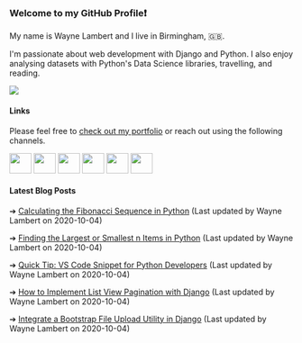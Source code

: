 ### Welcome to my GitHub Profile:exclamation:

My name is Wayne Lambert and I live in Birmingham, :uk:.

I'm passionate about web development with Django and Python. I also enjoy analysing datasets with Python's Data Science libraries, travelling, and reading.

<img src="https://wl-portfolio.s3.eu-west-2.amazonaws.com/images/python_django_pandas.png">


#### Links

Please feel free to <a href="https://waynelambert.dev/portfolio">check out my portfolio</a> or reach out using the following channels.

<a href="https://waynelambert.dev/"><img src="https://wl-portfolio.s3.eu-west-2.amazonaws.com/images/github-profile/home.svg" width="39" height="36"/></a>
<a href="https://waynelambert.dev/blog/"><img src="https://wl-portfolio.s3.eu-west-2.amazonaws.com/images/github-profile/blog.svg" width="39" height="36" /></a>
<a href="https://waynelambert.dev/about-me/"><img src="https://wl-portfolio.s3.eu-west-2.amazonaws.com/images/github-profile/user.svg" width="39" height="36" /></a>
<a href="https://waynelambert.dev/contact/"><img src="https://wl-portfolio.s3.eu-west-2.amazonaws.com/images/github-profile/envelope.svg" width="39" height="36" /></a>
<a href="https://www.linkedin.com/in/waynealambert/"><img src="https://wl-portfolio.s3.eu-west-2.amazonaws.com/images/github-profile/linkedin-in.svg" width="39" height="36" /></a>
<a href="https://stackoverflow.com/users/11211077/wayne-lambert?tab=profile"><img src="https://wl-portfolio.s3.eu-west-2.amazonaws.com/images/github-profile/stack-overflow.svg" width="39" height="36" /></a>

#### Latest Blog Posts

➔ [Calculating the Fibonacci Sequence in Python](https://waynelambert.dev/blog/post/fibonacci-sequence-algorithm-python/)
(Last updated by Wayne Lambert on 2020-10-04)


➔ [Finding the Largest or Smallest n Items in Python](https://waynelambert.dev/blog/post/finding-largest-smallest-n-items-in-python/)
(Last updated by Wayne Lambert on 2020-10-04)


➔ [Quick Tip: VS Code Snippet for Python Developers](https://waynelambert.dev/blog/post/quick-tip-vs-code-snippet-for-python-developers/)
(Last updated by Wayne Lambert on 2020-10-04)


➔ [How to Implement List View Pagination with Django](https://waynelambert.dev/blog/post/how-to-implement-list-view-pagination-with-django/)
(Last updated by Wayne Lambert on 2020-10-04)


➔ [Integrate a Bootstrap File Upload Utility in Django](https://waynelambert.dev/blog/post/integrate-a-bootstrap-file-upload-utility-in-django/)
(Last updated by Wayne Lambert on 2020-10-04)

